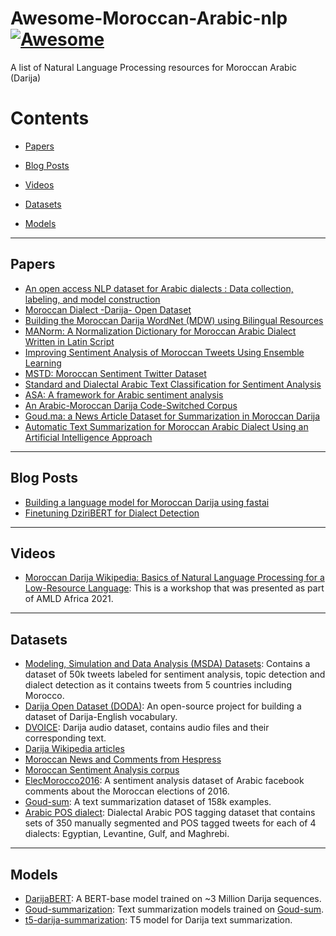 # Awesome-Moroccan-Arabic-nlp [![Awesome](https://awesome.re/badge.svg)](https://awesome.re)
A list of Natural Language Processing resources for Moroccan Arabic (Darija)

# Contents

- [Papers](#papers)

- [Blog Posts](#blog-posts)

- [Videos](#videos)

- [Datasets](#datasets)

- [Models](#models)

---

## Papers

- [An open access NLP dataset for Arabic dialects : Data collection, labeling, and model construction](https://arxiv.org/abs/2102.11000)
- [Moroccan Dialect -Darija- Open Dataset](https://arxiv.org/abs/2103.09687)
- [Building the Moroccan Darija WordNet (MDW) using Bilingual Resources](https://infoscience.epfl.ch/record/232919?ln=en)
- [MANorm: A Normalization Dictionary for Moroccan Arabic Dialect Written in Latin Script](https://aclanthology.org/2020.wanlp-1.14/)
- [Improving Sentiment Analysis of Moroccan Tweets Using Ensemble Learning](https://link.springer.com/chapter/10.1007/978-3-319-96292-4_8)
- [MSTD: Moroccan Sentiment Twitter Dataset](https://thesai.org/Publications/ViewPaper?Volume=11&Issue=10&Code=IJACSA&SerialNo=45)
- [Standard and Dialectal Arabic Text Classification for Sentiment Analysis](https://link.springer.com/chapter/10.1007/978-3-030-00856-7_18)
- [ASA: A framework for Arabic sentiment analysis](https://journals.sagepub.com/doi/abs/10.1177/0165551519849516)
- [An Arabic-Moroccan Darija Code-Switched Corpus](http://www.lrec-conf.org/proceedings/lrec2016/pdf/341_Paper.pdf)
- [Goud.ma: a News Article Dataset for Summarization in Moroccan Darija](https://openreview.net/forum?id=BMVq5MELb9)
- [Automatic Text Summarization for Moroccan Arabic Dialect Using an Artificial Intelligence Approach](https://link.springer.com/chapter/10.1007/978-3-031-06458-6_13)

---

## Blog Posts

- [Building a language model for Moroccan Darija using fastai](https://issam9.github.io/ml-blog/2021/08/30/Darija-LM.html)
- [Finetuning DziriBERT for Dialect Detection](https://issam9.github.io/ml-blog/2021/10/19/Finetune-DziriBERT.html)

---

## Videos

- [Moroccan Darija Wikipedia: Basics of Natural Language Processing for a Low-Resource Language](https://youtu.be/0UBRCQm9o8M?t=22140): This is a workshop that was presented as part of AMLD Africa 2021.

---

## Datasets

- [Modeling, Simulation and Data Analysis (MSDA) Datasets](https://msda.um6p.ma/msda_datasets): Contains a dataset of 50k tweets labeled for sentiment analysis, topic detection and dialect detection as it contains tweets from 5 countries including Morocco.
- [Darija Open Dataset (DODA)](https://github.com/darija-open-dataset/dataset): An open-source project for building a dataset of Darija-English vocabulary.
- [DVOICE](https://dvoice.ma/data): Darija audio dataset, contains audio files and their corresponding text.
- [Darija Wikipedia articles](https://dumps.wikimedia.org/arywiki/)
- [Moroccan News and Comments from Hespress](https://www.kaggle.com/tariqmassaoudi/hespress)
- [Moroccan Sentiment Analysis corpus](https://github.com/ososs/Arabic-Sentiment-Analysis-corpus)
- [ElecMorocco2016](https://github.com/sentiprojects/ElecMorocco2016): A sentiment analysis dataset of Arabic facebook comments about the Moroccan elections of 2016.
- [Goud-sum](https://huggingface.co/datasets/Goud/Goud-sum): A text summarization dataset of 158k examples.
- [Arabic POS dialect](https://huggingface.co/datasets/arabic_pos_dialect): Dialectal Arabic POS tagging dataset that contains sets of 350 manually segmented and POS tagged tweets for each of 4 dialects: Egyptian, Levantine, Gulf, and Maghrebi.


---
## Models
- [DarijaBERT](https://huggingface.co/Kamel/DarijaBERT?text=salam+kidayr+%5BMASK%5D): A BERT-base model trained on ~3 Million Darija sequences.
- [Goud-summarization](https://huggingface.co/Goud): Text summarization models trained on [Goud-sum](https://huggingface.co/datasets/Goud/Goud-sum).
- [t5-darija-summarization](https://huggingface.co/Kamel/t5-darija-summarization): T5 model for Darija text summarization.
